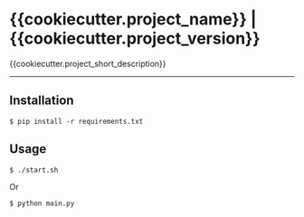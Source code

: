 # {{cookiecutter.project_name}} | {{cookiecutter.project_version}}
{{cookiecutter.project_short_description}}

---

## Installation

    $ pip install -r requirements.txt

## Usage

    $ ./start.sh

Or

    $ python main.py
